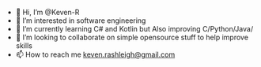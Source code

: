 - 👋 Hi, I’m @Keven-R
- 👀 I’m interested in software engineering
- 🌱 I’m currently learning C# and Kotlin but Also improving C/Python/Java/
- 💞️ I’m looking to collaborate on simple opensource stuff to help improve skills
- 📫 How to reach me keven.rashleigh@gmail.com

<!---
Keven-R/Keven-R is a ✨ special ✨ repository because its `README.md` (this file) appears on your GitHub profile.
You can click the Preview link to take a look at your changes.
--->
